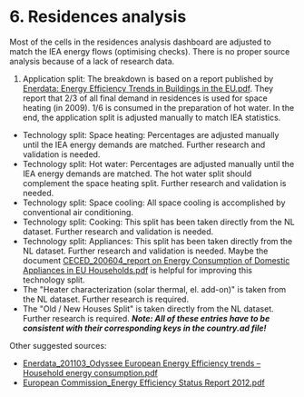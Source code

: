 # 6. Residences analysis

Most of the cells in the residences analysis dashboard are adjusted to match the IEA energy flows (optimising checks). There is no proper source analysis because of a lack of research data.

1. Application split:
The breakdown is based on a report published by [Enerdata: Energy Efficiency Trends in Buildings in the EU.pdf](http://refman.et-model.com/publications/1841). They report that 2/3 of all final demand in residences is used for space heating (in 2009). 1/6 is consumed in the preparation of hot water.
In the end, the application split is adjusted manually to match IEA statistics.
* Technology split: Space heating: Percentages are adjusted manually until the IEA energy demands are matched. Further research and validation is needed.
* Technology split: Hot water: Percentages are adjusted manually until the IEA energy demands are matched. The hot water split should complement the space heating split. Further research and validation is needed.
* Technology split: Space cooling: All space cooling is accomplished by conventional air conditioning.
* Technology split: Cooking: This split has been taken directly from the NL dataset. Further research and validation is needed.
* Technology split: Appliances: This split has been taken directly from the NL dataset. Further research and validation is needed. Maybe the document [CECED_200604_report on Energy Consumption of Domestic Appliances in EU Households.pdf](http://refman.et-model.com/publications/1843) is helpful for improving this technology split.
* The "Heater characterization (solar thermal, el. add-on)" is taken from the NL dataset. Further research is required.
* The "Old / New Houses Split" is taken directly from the NL dataset. Further research is required. ***Note: All of these entries have to be consistent with their corresponding keys in the country.ad file!***

Other suggested sources:

- [Enerdata_201103_Odyssee European Energy Efficiency trends – Household energy consumption.pdf](http://refman.et-model.com/publications/1842)
- [European Commission_Energy Efficiency Status Report 2012.pdf](http://refman.et-model.com/publications/1844)